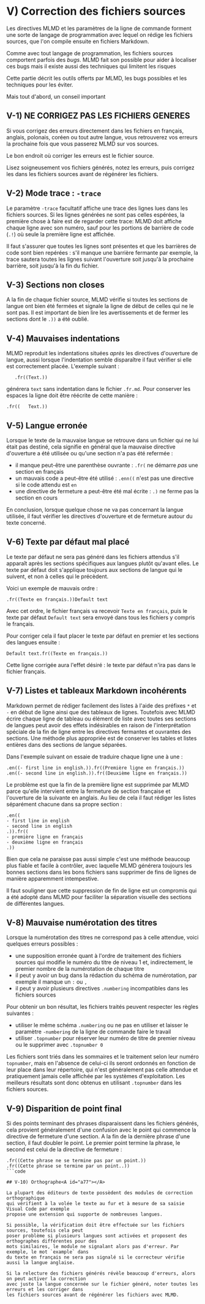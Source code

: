 # V) Correction des fichiers sources<A id="a67"></A>

Les directives MLMD et les paramètres de la ligne de commande forment une sorte
de langage de programmation avec lequel on rédige les fichiers sources, que l'on compile
ensuite en fichiers Markdown.

Comme avec tout langage de programmation, les fichiers sources comportent parfois
des *bugs*. MLMD fait son possible pour aider à localiser ces bugs mais il existe aussi des
techniques qui limitent les risques

Cette partie décrit les outils offerts par MLMD, les bugs possibles et les techniques pour
les éviter.

Mais tout d'abord, un conseil important

## V-1) NE CORRIGEZ PAS LES FICHIERS GENERES<A id="a68"></A>

Si vous corrigez des erreurs directement dans les fichiers en français, anglais, polonais, coréen
ou tout autre langue, vous retrouverez vos erreurs la prochaine fois que vous passerez MLMD sur vos sources.

Le bon endroit où corriger les erreurs est le fichier source.

Lisez soigneusement vos fichiers générés, notez les erreurs, puis corrigez les dans les
fichiers sources avant de régénérer les fichiers.

## V-2) Mode trace : `-trace`<A id="a69"></A>

Le paramètre `-trace` facultatif affiche une trace des lignes lues dans les fichiers sources.
Si les lignes générées ne sont pas celles espérées, la première chose à faire est de regarder cette
trace: MLMD doit affiche chaque ligne avec son numéro, sauf pour les portions de barrière de code (`.!`)
où seule la première ligne est affichée.

Il faut s'assurer que toutes les  lignes sont présentes et que les barrières de code sont
bien repérées : s'il manque une barrière fermante par exemple, la trace sautera toutes les lignes
suivant l'ouverture soit jusqu'à la prochaine barrière, soit jusqu'à la fin du fichier.

## V-3) Sections non closes<A id="a70"></A>

A la fin de  chaque fichier source, MLMD vérifie si toutes les sections de langue ont bien
été fermées et signale la ligne de début de celles qui ne le sont pas. Il est important de bien lire
les avertissements et de fermer les sections dont le `.))` a été oublié.

## V-4) Mauvaises indentations<A id="a71"></A>

MLMD reproduit les indentations situées *après* les directives d'ouverture de langue, aussi lorsque
l'indentation semble disparaître il faut vérifier si elle est correctement placée. L'exemple suivant :

```code
   .fr((Text.))
```

générera `text` sans indentation dans le fichier `.fr.md`. Pour conserver les espaces la ligne doit
être réécrite de cette manière :

```code
.fr((   Text.))
```

## V-5) Langue erronée<A id="a72"></A>

Lorsque le texte de la mauvaise langue se retrouve dans un fichier qui ne lui était pas destiné, 
cela signifie en général que la mauvaise directive d'ouverture a été utilisée ou qu'une section
n'a pas été refermée :

- il manque peut-être une parenthèse ouvrante : `.fr(` ne démarre *pas* une section en français
- un mauvais code a peut-être été utilisé : `.enn((` n'est pas une directive si le code attendu est `en`
- une directive de fermeture a peut-être été mal écrite : `.)` ne ferme pas la section en cours

En conclusion, lorsque quelque chose ne va pas concernant la langue utilisée, il faut
vérifier les directives d'ouverture et de fermeture autour du texte concerné.

## V-6) Texte par défaut mal placé<A id="a73"></A>

Le texte par défaut ne sera pas généré dans les fichiers attendus s'il apparaît
après les sections spécifiques aux langues plutôt qu'avant elles. Le texte par défaut doit
s'applique toujours aux sections de langue qui le suivent, et non à celles qui le précèdent.

 Voici un exemple de mauvais ordre :

`.fr((Texte en français.))Default text`

Avec cet ordre, le fichier français va recevoir `Texte en français`, puis le 
texte par défaut `Default text` sera envoyé dans tous les fichiers y compris le français.

Pour corriger cela il faut placer le texte par défaut en premier et les sections des
langues ensuite :

`Default text.fr((Texte en français.))`

Cette ligne corrigée aura l'effet désiré : le texte par défaut n'ira pas dans le fichier français.

## V-7) Listes et tableaux Markdown incohérents<A id="a74"></A>

Markdown permet de rédiger facilement des listes à l'aide des préfixes `*` et `-` en début de
ligne ainsi que des tableaux de lignes. Toutefois avec MLMD écrire chaque ligne de tableau ou élément
de liste avec toutes ses sections de langues peut avoir des effets indésirables en raison de l'interprétation
spéciale de la fin de ligne entre les directives fermantes et ouvrantes des sections. Une méthode plus
appropriée est de conserver les tables et listes entières dans des sections de langue séparées.

Dans l'exemple suivant on essaie de traduire chaque ligne une à une :

```code
.en((- first line in english.)).fr((Première ligne en français.))
.en((- second line in english.)).fr((Deuxième ligne en français.))
```

Le problème est que la fin de la première ligne est supprimée par MLMD parce qu'elle intervient
entre la fermeture de section française et l'ouverture de la suivante en anglais. Au lieu de cela
il faut rédiger les listes séparément chacune dans sa propre section :

```code
.en((
- first line in english
- second line in english
.)).fr((
- première ligne en français
- deuxième ligne en français
.))
```

Bien que cela ne paraisse pas aussi simple c'est une méthode beaucoup plus fiable et facile à contrôler,
avec laquelle MLMD générera toujours les bonnes sections dans les bons fichiers sans supprimer de fins de
lignes de manière apparemment intempestive.

Il faut souligner que cette suppression de fin de ligne est un compromis qui a été adopté dans
MLMD pour faciliter la séparation visuelle des sections de différentes langues.

## V-8) Mauvaise numérotation des titres<A id="a75"></A>

Lorsque la numérotation des titres ne correspond pas à celle attendue, voici quelques erreurs
possibles :

- une supposition erronée quant à l'ordre de traitement des fichiers sources qui modifie le numéro
  du titre de niveau 1 et, indirectement, le premier nombre de la numérotation de chaque titre
- il peut y avoir un bug dans la rédaction du schéma de numérotation, par exemple il manque un `:` ou `,`
- il peut y avoir plusieurs directives `.numbering` incompatibles dans les fichiers sources

Pour obtenir un bon résultat, les fichiers traités peuvent respecter les règles suivantes :

- utiliser le même schéma `.numbering` ou ne pas en utiliser et laisser le paramètre `-numbering` de la ligne 
de commande faire le travail
- utiliser `.topnumber` pour réserver leur numéro de titre de premier niveau ou le supprimer avec `.topnumber 0`

Les fichiers sont triés dans les sommaires et le traitement selon leur numéro `topnumber`, mais
en l'absence de celui-ci ils seront ordonnés en fonction de leur place dans leur répertoire, qui n'est
généralement pas celle attendue et pratiquement jamais celle affichée par les systèmes d'exploitation.
Les meilleurs résultats sont donc obtenus en utilisant `.topnumber` dans les fichiers sources.

## V-9) Disparition de point final<A id="a76"></A>

Si des points terminant des phrases disparaissent dans les fichiers générés, cela provient 
généralement d'une confusion avec le point qui commence la directive de fermeture d'une section. A la fin
de la dernière phrase d'une section, il faut doubler le point. Le premier point termine la phrase,
le second est celui de la directive de fermeture :

```code
.fr((Cette phrase ne se termine pas par un point.))
.fr((Cette phrase se termine par un point..))
```code

## V-10) Orthographe<A id="a77"></A>

La plupart des éditeurs de texte possèdent des modules de correction orthographique
qui vérifient à la volée le texte au fur et à mesure de sa saisie Visual Code par exemple
propose une extension qui supporte de nombreuses langues.

Si possible, la vérification doit être effectuée sur les fichiers sources, toutefois cela peut
poser problème si plusieurs langues sont activées et proposent des orthographes différentes pour des
mots similaires, le module ne signalant alors pas d'erreur. Par exemple, le mot `example` dans
du texte en français ne sera pas signalé si le correcteur vérifie aussi la langue anglaise.

Si la relecture des fichiers générés révèle beaucoup d'erreurs, alors on peut activer la correction
avec juste la langue concernée sur le fichier généré, noter toutes les erreurs et les corriger dans
les fichiers sources avant de régénérer les fichiers avec MLMD.
